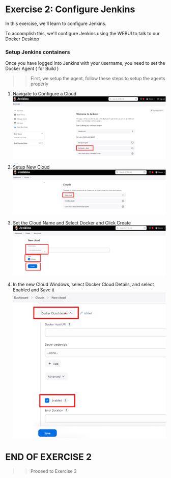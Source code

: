 # Exercise 2: Configure Jenkins

In this exercise, we'll learn to configure Jenkins.

To accomplish this, we'll configure Jenkins using the WEBUI to talk to our Docker Desktop

### Setup Jenkins containers

Once you have logged into Jenkins with your username, you need to set the Docker Agent ( for Build )
>> First, we setup the agent, follow these steps to setup the agents properly

1. Navigate to Configure a Cloud
![alt text](image.png)

2. Setup New Cloud 
![alt text](image-1.png)

3. Set the Cloud Name and Select Docker and Click Create
![alt text](image-2.png)

4. In the new Cloud Windows, select Docker Cloud Details, and select Enabled and Save it
![alt text](image-3.png)

# END OF EXERCISE 2
>> Proceed to Exercise 3 

